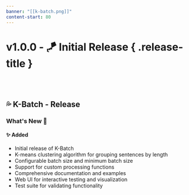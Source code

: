 ```yaml
---
banner: "[[k-batch.png]]"
content-start: 80
---
```


# v1.0.0 - 🪁 Initial Release { .release-title }
 
 <br><br>
 ## 💦 K-Batch - Release 

### What's New 🎉
#### ✨ Added

- Initial release of K-Batch
- K-means clustering algorithm for grouping sentences by length
- Configurable batch size and minimum batch size
- Support for custom processing functions
- Comprehensive documentation and examples
- Web UI for interactive testing and visualization
- Test suite for validating functionality